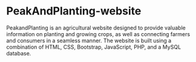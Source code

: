 # PeakAndPlanting-website
 PeakandPlanting is an agricultural website designed to provide valuable information on planting and growing crops, as well as connecting farmers and consumers in a seamless manner. The website is built using a combination of HTML, CSS, Bootstrap, JavaScript, PHP, and a MySQL database.
